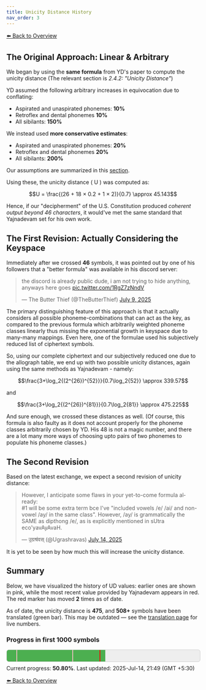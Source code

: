 ```yaml
---
title: Unicity Distance History
nav_order: 3
---
```


<!-- MathJax for rendering inline/block LaTeX -->
<script type="text/javascript" id="MathJax-script" async
  src="https://cdn.jsdelivr.net/npm/mathjax@3/es5/tex-mml-chtml.js">
</script>


[⬅️ Back to Overview](index.md)
## The Original Approach: Linear & Arbitrary

We began by using the **same formula** from YD's paper to compute the unicity distance (The relevant section is *2.4.2: "Unicity Distance"*)

YD assumed the following arbitrary increases in equivocation due to conflating:
- Aspirated and unaspirated phonemes: **10%**
- Retroflex and dental phonemes **10%**
- All sibilants: **150%**

We instead used **more conservative estimates**:
- Aspirated and unaspirated phonemes: **20%**
- Retroflex and dental phonemes **20%**
- All sibilants: **200%**

Our assumptions are summarized in this [section](index.md#latin-to-sanskrit-phoneme-class-mapping-jeffersons-key).

Using these, the unicity distance \( U \) was computed as:

$$U = \frac{(26 + 18 × 0.2 + 1 × 2)}{0.7} \approx 45.143$$

Hence, if our "decipherment" of the U.S. Constitution produced *coherent output beyond 46 characters*, it would've met the same standard that Yajnadevam set for his own work.

## The First Revision: Actually Considering the Keyspace

Immediately after we crossed **46** symbols, it was pointed out by one of his followers that a "better formula" was available in his discord server:
<!-- <blockquote class="twitter-tweet"><p lang="en" dir="ltr">Personally I have some doubts on the unicity distance calculation, it seemed off when I read it in your original thread. But it would require me to brush up on the fundamentals and work is going to keep me busy for a couple of weeks<br><br>Yes I saw your argument that you used YD&#39;s…</p>&mdash; The Butter Thief (@TheButterThief) <a href="https://twitter.com/TheButterThief/status/1942934255320916056?ref_src=twsrc%5Etfw">July 9, 2025</a></blockquote> <script async src="https://platform.twitter.com/widgets.js" charset="utf-8"></script>  -->
<blockquote class="twitter-tweet"><p lang="en" dir="ltr">the discord is already public dude, i am not trying to hide anything, anyways here goes <a href="https://t.co/1RgZ7zNndV">pic.twitter.com/1RgZ7zNndV</a></p>&mdash; The Butter Thief (@TheButterThief) <a href="https://twitter.com/TheButterThief/status/1942948814710616119?ref_src=twsrc%5Etfw">July 9, 2025</a></blockquote> <script async src="https://platform.twitter.com/widgets.js" charset="utf-8"></script> 


The primary distinguishing feature of this approach is that it actually considers all possible phoneme-combinations that can act as the key, as compared to the previous formula which arbitrarily weighted phoneme classes linearly thus missing the exponential growth in keyspace due to many-many mappings. Even here, one of the formulae used his subjectively reduced list of ciphertext symbols.

So, using our complete ciphertext and our subjectively reduced one due to the allograph table, we end up with two possible unicity distances, again using the same methods as Yajnadevam - namely:

$$\frac{3+\log_2{(2^{26})^{52}}}{0.7\log_2{52}} \approx 339.57$$

and

$$\frac{3+\log_2{(2^{26})^{81}}}{0.7\log_2{81}} \approx 475.225$$

And sure enough, we crossed these distances as well. (Of course, this formula is also faulty as it does not account properly for the phoneme classes arbitrarily chosen by YD. His 48 is not a magic number, and there are a lot many more ways of choosing upto pairs of two phonemes to populate his phoneme classes.)

## The Second Revision

Based on the latest exchange, we expect a second revision of unicity distance:

<blockquote class="twitter-tweet"><p lang="en" dir="ltr">However, I anticipate some flaws in your yet-to-come formula already:<br>#1 will be some extra term bce I&#39;ve &quot;included vowels /e/ /ai/ and non-vowel /ay/ in the same class&quot;. However, /ay/ is grammatically the SAME as dipthong /e/, as is explicitly mentioned in sUtra eco&#39;yavAyAvaH.</p>&mdash; उ॒ग्रश्र॑वस् (@Ugrashravas) <a href="https://twitter.com/Ugrashravas/status/1944786561943662935?ref_src=twsrc%5Etfw">July 14, 2025</a></blockquote> <script async src="https://platform.twitter.com/widgets.js" charset="utf-8"></script> 

It is yet to be seen by how much this will increase the unicity distance.

## Summary

Below, we have visualized the history of UD values: earlier ones are shown in pink, while the most recent value provided by Yajnadevam appears in red. The red marker has moved **2** times as of date.

As of date, the unicity distance is **475**, and **508+** symbols have been translated (green bar). This may be outdated — see the [translation page](translation.md) for live numbers.

<h3>Progress in first 1000 symbols</h3>

<div style="position: relative; width: 100%; max-width: 600px; height: 30px; background: #eee; border-radius: 6px; overflow: hidden; border: 1px solid #ccc;">

  <!-- Green progress bar -->
  <div style="width: 51%; height: 100%; background: #4caf50;"></div>

  <!-- Unicity Distance marker -->
  <div style="
    position: absolute;
    left: 5%;
    top: 0;
    bottom: 0;
    width: 2px;
    background: pink;
    z-index: 2;">
  </div>
  <!-- Unicity Distance marker -->
  <div style="
    position: absolute;
    left: 34%;
    top: 0;
    bottom: 0;
    width: 2px;
    background: pink;
    z-index: 2;">
  </div>
  <!-- Unicity Distance marker -->
  <div style="
    position: absolute;
    left: 48%;
    top: 0;
    bottom: 0;
    width: 2px;
    background: red;
    z-index: 2;">
  </div>

</div>

<p style="margin-top: 0.5rem;">Current progress: <strong>50.80%</strong>. Last updated: 2025-Jul-14, 21:49 (GMT +5:30)</p>

[⬅️ Back to Overview](index.md)